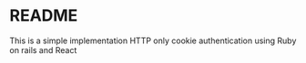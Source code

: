 # README

This is a simple implementation HTTP only cookie authentication using Ruby on rails and React

